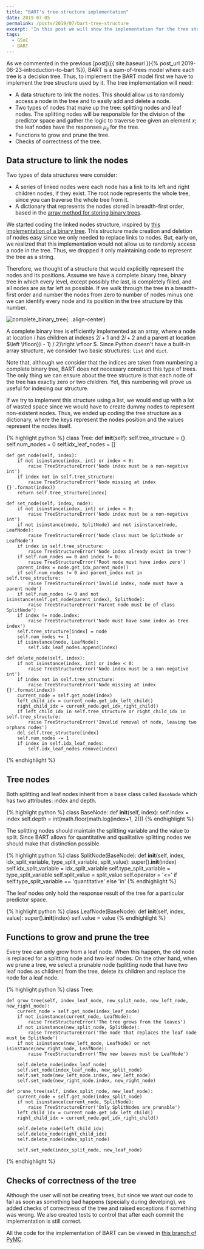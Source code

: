 ```yaml
---
title: "BART's tree structure implementation"
date: 2019-07-05
permalink: /posts/2019/07/bart-tree-structure
excerpt: 'In this post we will show the implementation for the tree structure of BART.'
tags:
  - GSoC
  - BART
---
```


As we commented in the previous [post]({{ site.baseurl }}{% post_url 2019-06-23-introduction-to-bart %}), BART is a sum-of-trees model where each tree is a decision tree. Thus, to implement the BART model first we have to implement the tree structure used by it. The tree implementation will need:

- A data structure to link the nodes. This should allow us to randomly access a node in the tree and to easily add and delete a node.
- Two types of nodes that make up the tree: splitting nodes and leaf nodes. The splitting nodes will be responsible for the division of the predictor space and gather the logic to traverse tree given an element $x$; the leaf nodes have the responses $\mu_{ij}$ for the tree.
- Functions to grow and prune the tree.
- Checks of correctness of the tree.

## Data structure to link the nodes

Two types of data structures were consider:

- A series of linked nodes were each node has a link to its left and right children nodes, if they exist. The root node represents the whole tree, since you can traverse the whole tree from it.
- A dictionary that represents the nodes stored in breadth-first order, based in the [array method for storing binary trees](https://en.wikipedia.org/wiki/Binary_tree#Arrays).

We started coding the linked nodes structure, inspired by [this implementation of a binary tree](https://github.com/joowani/binarytree). This structure made creation and deletion of nodes easy since we only needed to replace links to nodes. But, early on, we realized that this implementation would not allow us to randomly access a node in the tree. Thus, we dropped it only maintaining code to represent the tree as a string.

Therefore, we thought of a structure that would explicitly represent the nodes and its positions. Assume we have a complete binary tree, binary tree in which every level, except possibly the last, is completely filled, and all nodes are as far left as possible. If we walk through the tree in a breadth-first order and number the nodes from zero to number of nodes minus one we can identify every node and its position in the tree structure by this number.

![complete_binary_tree]({{site.url}}{{site.baseurl}}/images/posts/2019-07-05-bart-tree-structure/complete_binary_tree.png){: .align-center}

A complete binary tree is efficiently implemented as an array, where a node at location $i$ has children at indexes $2i + 1$ and $2i + 2$ and a parent at location $\left \lfloor{(i - 1) / 2}\right \rfloor $. Since Python doesn't have a built-in array structure, we consider two basic structures: `list` and `dict`.

Note that, although we consider that the indices are taken from numbering a complete binary tree, BART does not necessary construct this type of trees. The only thing we can ensure about the tree structure is that each node of the tree has exactly zero or two children. Yet, this numbering will prove us useful for indexing our structure.

If we try to implement this structure using a list, we would end up with a lot of wasted space since we would have to create dummy nodes to represent non-existent nodes. Thus, we ended up coding the tree structure as a dictionary, where the keys represent the nodes position and the values represent the nodes itself.

{% highlight python %}
class Tree:
    def __init__(self):
        self.tree_structure = {}
        self.num_nodes = 0
        self.idx_leaf_nodes = []

    def get_node(self, index):
        if not isinstance(index, int) or index < 0:
            raise TreeStructureError('Node index must be a non-negative int')
        if index not in self.tree_structure:
            raise TreeStructureError('Node missing at index {}'.format(index))
        return self.tree_structure[index]

    def set_node(self, index, node):
        if not isinstance(index, int) or index < 0:
            raise TreeStructureError('Node index must be a non-negative int')
        if not isinstance(node, SplitNode) and not isinstance(node, LeafNode):
            raise TreeStructureError('Node class must be SplitNode or LeafNode')
        if index in self.tree_structure:
            raise TreeStructureError('Node index already exist in tree')
        if self.num_nodes == 0 and index != 0:
            raise TreeStructureError('Root node must have index zero')
        parent_index = node.get_idx_parent_node()
        if self.num_nodes != 0 and parent_index not in self.tree_structure:
            raise TreeStructureError('Invalid index, node must have a parent node')
        if self.num_nodes != 0 and not isinstance(self.get_node(parent_index), SplitNode):
            raise TreeStructureError('Parent node must be of class SplitNode')
        if index != node.index:
            raise TreeStructureError('Node must have same index as tree index')
        self.tree_structure[index] = node
        self.num_nodes += 1
        if isinstance(node, LeafNode):
            self.idx_leaf_nodes.append(index)

    def delete_node(self, index):
        if not isinstance(index, int) or index < 0:
            raise TreeStructureError('Node index must be a non-negative int')
        if index not in self.tree_structure:
            raise TreeStructureError('Node missing at index {}'.format(index))
        current_node = self.get_node(index)
        left_child_idx = current_node.get_idx_left_child()
        right_child_idx = current_node.get_idx_right_child()
        if left_child_idx in self.tree_structure or right_child_idx in self.tree_structure:
            raise TreeStructureError('Invalid removal of node, leaving two orphans nodes')
        del self.tree_structure[index]
        self.num_nodes -= 1
        if index in self.idx_leaf_nodes:
            self.idx_leaf_nodes.remove(index)
{% endhighlight %}

## Tree nodes

Both splitting and leaf nodes inherit from a base class called `BaseNode` which has two attributes: index and depth.

{% highlight python %}
class BaseNode:
    def __init__(self, index):
        self.index = index
        self.depth = int(math.floor(math.log(index+1, 2)))
{% endhighlight %}

The splitting nodes should maintain the splitting variable and the value to split. Since BART allows for quantitative and qualitative splitting nodes we should make that distinction possible.

{% highlight python %}
class SplitNode(BaseNode):
    def __init__(self, index, idx_split_variable, type_split_variable, split_value):
        super().__init__(index)
        self.idx_split_variable = idx_split_variable
        self.type_split_variable = type_split_variable
        self.split_value = split_value
        self.operator = '<=' if self.type_split_variable == 'quantitative' else 'in'
{% endhighlight %}

The leaf nodes only hold the response result of the tree for a particular predictor space.

{% highlight python %}
class LeafNode(BaseNode):
    def __init__(self, index, value):
        super().__init__(index)
        self.value = value
{% endhighlight %}

## Functions to grow and prune the tree

Every tree can only grow from a leaf node. When this happen, the old node is replaced for a splitting node and two leaf nodes. On the other hand, when we prune a tree, we select a prunable node (splitting node that have two leaf nodes as children) from the tree, delete its children and replace the node for a leaf node.

{% highlight python %}
class Tree:

    def grow_tree(self, index_leaf_node, new_split_node, new_left_node, new_right_node):
        current_node = self.get_node(index_leaf_node)
        if not isinstance(current_node, LeafNode):
            raise TreeStructureError('The tree grows from the leaves')
        if not isinstance(new_split_node, SplitNode):
            raise TreeStructureError('The node that replaces the leaf node must be SplitNode')
        if not isinstance(new_left_node, LeafNode) or not isinstance(new_right_node, LeafNode):
            raise TreeStructureError('The new leaves must be LeafNode')

        self.delete_node(index_leaf_node)
        self.set_node(index_leaf_node, new_split_node)
        self.set_node(new_left_node.index, new_left_node)
        self.set_node(new_right_node.index, new_right_node)

    def prune_tree(self, index_split_node, new_leaf_node):
        current_node = self.get_node(index_split_node)
        if not isinstance(current_node, SplitNode):
            raise TreeStructureError('Only SplitNodes are prunable')
        left_child_idx = current_node.get_idx_left_child()
        right_child_idx = current_node.get_idx_right_child()

        self.delete_node(left_child_idx)
        self.delete_node(right_child_idx)
        self.delete_node(index_split_node)

        self.set_node(index_split_node, new_leaf_node)
{% endhighlight %}

## Checks of correctness of the tree

Although the user will not be creating trees, but since we want our code to fail as soon as something bad happens (specially during develping), we added checks of correctness of the tree and raised exceptions if something was wrong. We also created tests to control that after each commit the implementation is still correct.

All the code for the implementation of BART can be viewed in [this branch of PyMC](https://github.com/jmloyola/pymc3/tree/add_bart).
